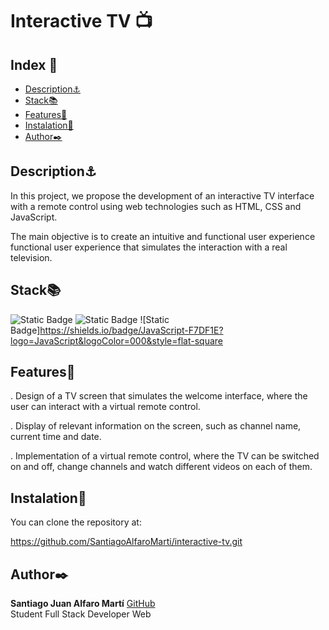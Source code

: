 
# Interactive TV 📺


## Index 📂

- <a href= "#description">Description⚓</a>
- <a href= "#stack">Stack📚</a>
- <a href= "#features">Features👾</a>
- <a href= "#instalation">Instalation💾</a>
- <a href= "#author">Author✒️</a>

## Description⚓

In this project, we propose the development of an interactive TV interface with a remote control using web technologies such as HTML, CSS and JavaScript.

The main objective is to create an intuitive and functional user experience
functional user experience that simulates the interaction with a real television.

## Stack📚

![Static Badge](https://img.shields.io/badge/HTML5-orange?style=flat-square) 
![Static Badge](https://img.shields.io/badge/CSS3-blue?style=flat-square)
![Static Badge]https://shields.io/badge/JavaScript-F7DF1E?logo=JavaScript&logoColor=000&style=flat-square

## Features👾

. Design of a TV screen that simulates the welcome interface, where the user can interact with a virtual remote control.

. Display of relevant information on the screen, such as channel name, current time and date.

. Implementation of a virtual remote control, where the TV can be switched on and off, change channels and watch different videos on each of them.

## Instalation💾

You can clone the repository at:

https://github.com/SantiagoAlfaroMarti/interactive-tv.git

## Author✒️

**Santiago Juan Alfaro Martí** [GitHub](https://github.com/SantiagoAlfaroMarti)
<br>
Student Full Stack Developer Web
     